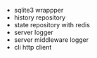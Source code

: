 - sqlite3 wrappper
- history repository
- state repository with redis
- server logger
- server middleware logger
- cli http client

